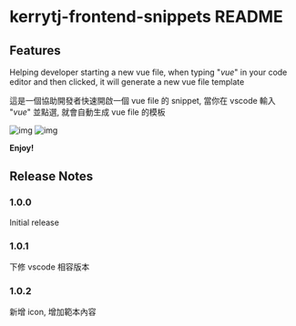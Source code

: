 # kerrytj-frontend-snippets README

## Features

Helping developer starting a new vue file, when typing "_vue_" in your code editor and then clicked, it will generate a new vue file template

這是一個協助開發者快速開啟一個 vue file 的 snippet, 當你在 vscode 輸入 "_vue_" 並點選, 就會自動生成 vue file 的模板

![img](https://i.imgur.com/J6iuDyI.png)
![img](https://i.imgur.com/eSmcEat.png)

**Enjoy!**

## Release Notes

### 1.0.0

Initial release

### 1.0.1

下修 vscode 相容版本

### 1.0.2

新增 icon, 增加範本內容
